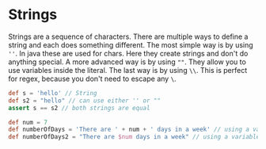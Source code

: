 # Strings
Strings are a sequence of characters.
There are multiple ways to define a string and each does something different.
The most simple way is by using `''`. In java these are used for chars. Here they create strings and don't do anything special.
A more advanced way is by using `""`. They allow you to use variables inside the literal.
The last way is by using `\\`. This is perfect for regex, because you don't need to escape any `\`.
```groovy
def s = 'hello' // String
def s2 = "hello" // can use either '' or ""
assert s == s2 // both strings are equal

def num = 7
def numberOfDays = 'There are ' + num + ' days in a week' // using a variable inside the string with concatenation
def numberOfDays2 = "There are $num days in a week" // using a variable inside the string with $
```